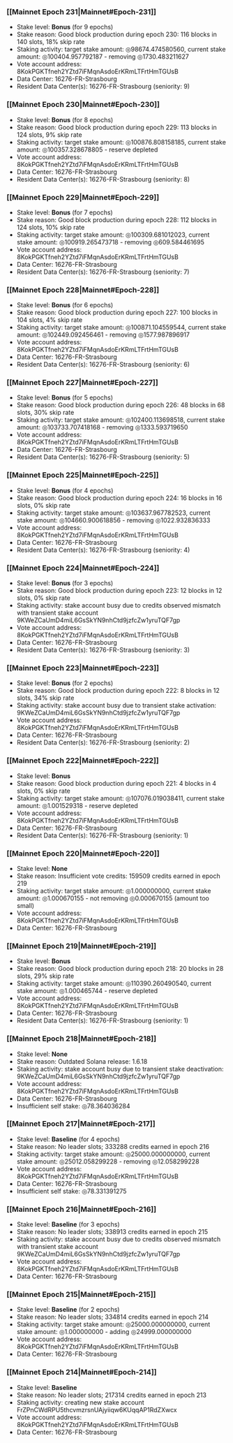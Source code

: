### [[Mainnet Epoch 231|Mainnet#Epoch-231]]
* Stake level: **Bonus** (for 9 epochs)
* Stake reason: Good block production during epoch 230: 116 blocks in 140 slots, 18% skip rate
* Staking activity: target stake amount: ◎98674.474580560, current stake amount: ◎100404.957792187 - removing ◎1730.483211627
* Vote account address: 8KokPGKTfneh2YZtd7iFMqnAsdoErKRmLTFrtHmTGUsB
* Data Center: 16276-FR-Strasbourg
* Resident Data Center(s): 16276-FR-Strasbourg (seniority: 9)
### [[Mainnet Epoch 230|Mainnet#Epoch-230]]
* Stake level: **Bonus** (for 8 epochs)
* Stake reason: Good block production during epoch 229: 113 blocks in 124 slots, 9% skip rate
* Staking activity: target stake amount: ◎100876.808158185, current stake amount: ◎100357.328678805 - reserve depleted
* Vote account address: 8KokPGKTfneh2YZtd7iFMqnAsdoErKRmLTFrtHmTGUsB
* Data Center: 16276-FR-Strasbourg
* Resident Data Center(s): 16276-FR-Strasbourg (seniority: 8)
### [[Mainnet Epoch 229|Mainnet#Epoch-229]]
* Stake level: **Bonus** (for 7 epochs)
* Stake reason: Good block production during epoch 228: 112 blocks in 124 slots, 10% skip rate
* Staking activity: target stake amount: ◎100309.681012023, current stake amount: ◎100919.265473718 - removing ◎609.584461695
* Vote account address: 8KokPGKTfneh2YZtd7iFMqnAsdoErKRmLTFrtHmTGUsB
* Data Center: 16276-FR-Strasbourg
* Resident Data Center(s): 16276-FR-Strasbourg (seniority: 7)
### [[Mainnet Epoch 228|Mainnet#Epoch-228]]
* Stake level: **Bonus** (for 6 epochs)
* Stake reason: Good block production during epoch 227: 100 blocks in 104 slots, 4% skip rate
* Staking activity: target stake amount: ◎100871.104559544, current stake amount: ◎102449.092456461 - removing ◎1577.987896917
* Vote account address: 8KokPGKTfneh2YZtd7iFMqnAsdoErKRmLTFrtHmTGUsB
* Data Center: 16276-FR-Strasbourg
* Resident Data Center(s): 16276-FR-Strasbourg (seniority: 6)
### [[Mainnet Epoch 227|Mainnet#Epoch-227]]
* Stake level: **Bonus** (for 5 epochs)
* Stake reason: Good block production during epoch 226: 48 blocks in 68 slots, 30% skip rate
* Staking activity: target stake amount: ◎102400.113698518, current stake amount: ◎103733.707418168 - removing ◎1333.593719650
* Vote account address: 8KokPGKTfneh2YZtd7iFMqnAsdoErKRmLTFrtHmTGUsB
* Data Center: 16276-FR-Strasbourg
* Resident Data Center(s): 16276-FR-Strasbourg (seniority: 5)
### [[Mainnet Epoch 225|Mainnet#Epoch-225]]
* Stake level: **Bonus** (for 4 epochs)
* Stake reason: Good block production during epoch 224: 16 blocks in 16 slots, 0% skip rate
* Staking activity: target stake amount: ◎103637.967782523, current stake amount: ◎104660.900618856 - removing ◎1022.932836333
* Vote account address: 8KokPGKTfneh2YZtd7iFMqnAsdoErKRmLTFrtHmTGUsB
* Data Center: 16276-FR-Strasbourg
* Resident Data Center(s): 16276-FR-Strasbourg (seniority: 4)
### [[Mainnet Epoch 224|Mainnet#Epoch-224]]
* Stake level: **Bonus** (for 3 epochs)
* Stake reason: Good block production during epoch 223: 12 blocks in 12 slots, 0% skip rate
* Staking activity: stake account busy due to credits observed mismatch with transient stake account 9KWeZCaUmD4miL6GsSkYN9nhCtd9jzfcZw1yruTQF7gp
* Vote account address: 8KokPGKTfneh2YZtd7iFMqnAsdoErKRmLTFrtHmTGUsB
* Data Center: 16276-FR-Strasbourg
* Resident Data Center(s): 16276-FR-Strasbourg (seniority: 3)
### [[Mainnet Epoch 223|Mainnet#Epoch-223]]
* Stake level: **Bonus** (for 2 epochs)
* Stake reason: Good block production during epoch 222: 8 blocks in 12 slots, 34% skip rate
* Staking activity: stake account busy due to transient stake activation: 9KWeZCaUmD4miL6GsSkYN9nhCtd9jzfcZw1yruTQF7gp
* Vote account address: 8KokPGKTfneh2YZtd7iFMqnAsdoErKRmLTFrtHmTGUsB
* Data Center: 16276-FR-Strasbourg
* Resident Data Center(s): 16276-FR-Strasbourg (seniority: 2)
### [[Mainnet Epoch 222|Mainnet#Epoch-222]]
* Stake level: **Bonus**
* Stake reason: Good block production during epoch 221: 4 blocks in 4 slots, 0% skip rate
* Staking activity: target stake amount: ◎107076.019038411, current stake amount: ◎1.001529318 - reserve depleted
* Vote account address: 8KokPGKTfneh2YZtd7iFMqnAsdoErKRmLTFrtHmTGUsB
* Data Center: 16276-FR-Strasbourg
* Resident Data Center(s): 16276-FR-Strasbourg (seniority: 1)
### [[Mainnet Epoch 220|Mainnet#Epoch-220]]
* Stake level: **None**
* Stake reason: Insufficient vote credits: 159509 credits earned in epoch 219
* Staking activity: target stake amount: ◎1.000000000, current stake amount: ◎1.000670155 - not removing ◎0.000670155 (amount too small)
* Vote account address: 8KokPGKTfneh2YZtd7iFMqnAsdoErKRmLTFrtHmTGUsB
* Data Center: 16276-FR-Strasbourg
### [[Mainnet Epoch 219|Mainnet#Epoch-219]]
* Stake level: **Bonus**
* Stake reason: Good block production during epoch 218: 20 blocks in 28 slots, 29% skip rate
* Staking activity: target stake amount: ◎110390.260490540, current stake amount: ◎1.000465744 - reserve depleted
* Vote account address: 8KokPGKTfneh2YZtd7iFMqnAsdoErKRmLTFrtHmTGUsB
* Data Center: 16276-FR-Strasbourg
* Resident Data Center(s): 16276-FR-Strasbourg (seniority: 1)
### [[Mainnet Epoch 218|Mainnet#Epoch-218]]
* Stake level: **None**
* Stake reason: Outdated Solana release: 1.6.18
* Staking activity: stake account busy due to transient stake deactivation: 9KWeZCaUmD4miL6GsSkYN9nhCtd9jzfcZw1yruTQF7gp
* Vote account address: 8KokPGKTfneh2YZtd7iFMqnAsdoErKRmLTFrtHmTGUsB
* Data Center: 16276-FR-Strasbourg
* Insufficient self stake: ◎78.364036284
### [[Mainnet Epoch 217|Mainnet#Epoch-217]]
* Stake level: **Baseline** (for 4 epochs)
* Stake reason: No leader slots; 333288 credits earned in epoch 216
* Staking activity: target stake amount: ◎25000.000000000, current stake amount: ◎25012.058299228 - removing ◎12.058299228
* Vote account address: 8KokPGKTfneh2YZtd7iFMqnAsdoErKRmLTFrtHmTGUsB
* Data Center: 16276-FR-Strasbourg
* Insufficient self stake: ◎78.331391275
### [[Mainnet Epoch 216|Mainnet#Epoch-216]]
* Stake level: **Baseline** (for 3 epochs)
* Stake reason: No leader slots; 338913 credits earned in epoch 215
* Staking activity: stake account busy due to credits observed mismatch with transient stake account 9KWeZCaUmD4miL6GsSkYN9nhCtd9jzfcZw1yruTQF7gp
* Vote account address: 8KokPGKTfneh2YZtd7iFMqnAsdoErKRmLTFrtHmTGUsB
* Data Center: 16276-FR-Strasbourg
### [[Mainnet Epoch 215|Mainnet#Epoch-215]]
* Stake level: **Baseline** (for 2 epochs)
* Stake reason: No leader slots; 334814 credits earned in epoch 214
* Staking activity: target stake amount: ◎25000.000000000, current stake amount: ◎1.000000000 - adding ◎24999.000000000
* Vote account address: 8KokPGKTfneh2YZtd7iFMqnAsdoErKRmLTFrtHmTGUsB
* Data Center: 16276-FR-Strasbourg
### [[Mainnet Epoch 214|Mainnet#Epoch-214]]
* Stake level: **Baseline**
* Stake reason: No leader slots; 217314 credits earned in epoch 213
* Staking activity: creating new stake account FrZPnCWdRPU5thcvmzrsnUAjyiiqw6KUqqAP1RdZXwcx
* Vote account address: 8KokPGKTfneh2YZtd7iFMqnAsdoErKRmLTFrtHmTGUsB
* Data Center: 16276-FR-Strasbourg